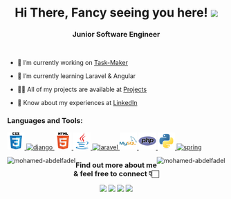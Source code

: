 <h1 align="center"> Hi There, Fancy seeing you here! <img src="https://user-images.githubusercontent.com/21185758/90338872-fd1c7d00-dfec-11ea-96f1-ca4245a05836.gif" width="30px"></h1>
<h3 align="center">Junior Software Engineer</h3>

<p align="left"> 
  <a href="https://twitter.com/" target="blank">
    <img src="https://img.shields.io/twitter/follow/?logo=twitter&style=for-the-badge" alt="" />
  </a> 
</p>

- 🔭 I’m currently working on [Task-Maker](https://github.com/Mohamed-abdelfadel/task-maker)

- 🌱 I’m currently learning Laravel & Angular

- 👨‍💻 All of my projects are available at [Projects](https://github.com/Mohamed-abdelfadel)

- 📄 Know about my experiences at [LinkedIn](https://www.linkedin.com/in/mohamedyasserdev/)

<h3 align="left">Languages and Tools:</h3>
<p align="left">
  <a href="https://www.w3schools.com/css/" target="_blank" rel="noreferrer">
    <img src="https://raw.githubusercontent.com/devicons/devicon/master/icons/css3/css3-original-wordmark.svg" alt="css3" width="40" height="40"/>
  </a> 
  <a href="https://www.djangoproject.com/" target="_blank" rel="noreferrer">
    <img src="https://cdn.worldvectorlogo.com/logos/django.svg" alt="django" width="40" height="40"/>
  </a>
  <a href="https://www.w3.org/html/" target="_blank" rel="noreferrer">
    <img src="https://raw.githubusercontent.com/devicons/devicon/master/icons/html5/html5-original-wordmark.svg" alt="html5" width="40" height="40"/>
  </a> 
  <a href="https://www.java.com" target="_blank" rel="noreferrer">
    <img src="https://raw.githubusercontent.com/devicons/devicon/master/icons/java/java-original.svg" alt="java" width="40" height="40"/>
  </a>
  <a href="https://laravel.com/" target="_blank" rel="noreferrer">
    <img src="https://www.svgrepo.com/show/376332/laravel.svg" alt="laravel" width="40" height="40"/> 
  </a> 
  <a href="https://www.mysql.com/" target="_blank" rel="noreferrer">
    <img src="https://raw.githubusercontent.com/devicons/devicon/master/icons/mysql/mysql-original-wordmark.svg" alt="mysql" width="40" height="40"/> 
  </a> 
  <a href="https://www.php.net" target="_blank" rel="noreferrer">
    <img src="https://raw.githubusercontent.com/devicons/devicon/master/icons/php/php-original.svg" alt="php" width="40" height="40"/> 
  </a> 
  <a href="https://www.python.org" target="_blank" rel="noreferrer">
    <img src="https://raw.githubusercontent.com/devicons/devicon/master/icons/python/python-original.svg" alt="python" width="40" height="40"/>
  </a> 
  <a href="https://spring.io/" target="_blank" rel="noreferrer">
    <img src="https://www.vectorlogo.zone/logos/springio/springio-icon.svg" alt="spring" width="40" height="40"/> 
  </a> 
</p>

<p align="center">
  <img align="left" src="https://github-readme-stats.vercel.app/api?username=mohamed-abdelfadel&show_icons=true&locale=en" alt="mohamed-abdelfadel" />
  <img align="right" src="https://github-readme-streak-stats.herokuapp.com/?user=mohamed-abdelfadel&" alt="mohamed-abdelfadel" />
</p>
<h3 align="center">Find out more about me & feel free to connect 👇🏻 </br></h3> 

<p align="center">
  <a href="https://www.linkedin.com/in/mohamedyasserdev/"><img src="https://img.shields.io/badge/linkedin-%230177B5?style=flat&logo=linkedin&logoColor=white"/></a>
  <a href="https://t.me/mohamedyasser_dev"><img src="https://img.shields.io/badge/-Telegram-0088CC?style=flat&logo=Telegram&logoColor=white"></a>
  <a href="mailto:mohamedy.dev@gmail.com"><img src="https://img.shields.io/badge/-mail-c14438?style=flat&logo=Gmail&logoColor=white&link=mailto:mohamedy.dev@gmail.com"></a>
  <a href="https://medium.com/@moahmedy.dev"><img src="https://img.shields.io/badge/-Medium-000000?style=flat&labelColor=000000&logo=Medium&link=https://medium.com/@mohamedy.dev"></a> 
